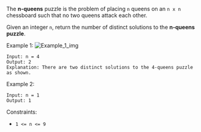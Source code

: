 The **n-queens** puzzle is the problem of placing `n` queens on an `n x n` chessboard such that no two queens attack each other.

Given an integer `n`, return the number of distinct solutions to the **n-queens puzzle**.

Example 1:
![Example_1_img](https://assets.leetcode.com/uploads/2020/11/13/queens.jpg)
```
Input: n = 4
Output: 2
Explanation: There are two distinct solutions to the 4-queens puzzle as shown.
```
Example 2:
```
Input: n = 1
Output: 1
```

Constraints:
- `1 <= n <= 9`
